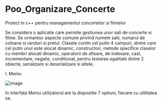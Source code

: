 # Poo_Organizare_Concerte
Proiect in c++ pentru managementul concertelor si filmelor

Se considera o aplicatie care permite gestiunea unor sali de concerte si filme. Se urmaresc aspecte comune privind
numele salii, numarul de coloane si randuri si pretul. Clasele contin cel putin 4 campuri, dintre care cel putin unul este
alocat dinamic, constructori, metode specifice claselor cu membri alocati dinamic, operatorii de afisare, de indexare, 
cast, incrementare, negatie, conditional, pentru testarea egalitatii dintre 2 obiecte, serializare si deserializare si altele.

I. Meniu

![image](https://user-images.githubusercontent.com/75160001/188283851-a0f1e108-2a57-408b-8aa9-633268d3d474.png)

In interfata Meniu utilizatorul are la dispozitie 7 optiuni, fiecare cu utilitatea sa. 
